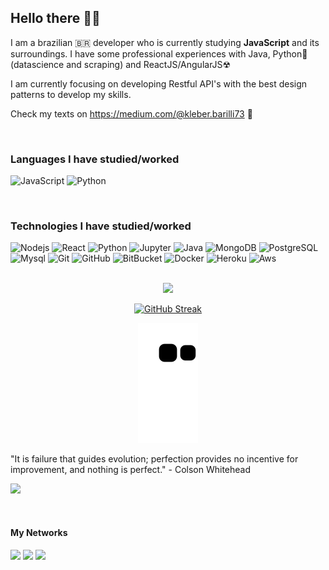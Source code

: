 ## Hello there 🙏💯
I am a brazilian 🇧🇷 developer who is currently studying **JavaScript** and its surroundings.
I have some professional experiences with Java, Python🐍 (datascience and scraping) and ReactJS/AngularJS☢ <br>

I am currently focusing on developing Restful API's with the best design patterns to develop my skills.

Check my texts on https://medium.com/@kleber.barilli73 📕

<br>

### Languages I have studied/worked

![JavaScript](https://img.shields.io/badge/-JavaScript/Typescript-black?style=flat-square&logo=javascript)
![Python](https://img.shields.io/badge/Python-black?style=flat-square&logo=python)

<br>

### Technologies I have studied/worked

![Nodejs](https://img.shields.io/badge/-Nodejs-black?style=flat-square&logo=Node.js)
![React](https://img.shields.io/badge/-React-black?style=flat-square&logo=react)
![Python](https://img.shields.io/badge/-Python-FFD13D?style=flat-square&logo=python)
![Jupyter](https://img.shields.io/badge/-Jupyter-FFF?style=flat-square&logo=jupyter)
![Java](https://img.shields.io/badge/-Java-000?style=&logo=java)
![MongoDB](https://img.shields.io/badge/-MongoDB-black?style=flat-square&logo=mongodb)
![PostgreSQL](https://img.shields.io/badge/-PostgreSQL-fff?style=flat-square&logo=postgresql)
![Mysql](https://img.shields.io/badge/-MySQL-E58E00?style=flat-square&logo=mysql)
![Git](https://img.shields.io/badge/-Git-black?style=flat-square&logo=git)
![GitHub](https://img.shields.io/badge/-GitHub-181717?style=flat-square&logo=github)
![BitBucket](https://img.shields.io/badge/-BitBucket-darkblue?style=flat-square&logo=bitbucket)
![Docker](https://img.shields.io/badge/-Docker-black?style=flat-square&logo=docker)
![Heroku](https://img.shields.io/badge/-Heroku-430098?style=flat-square&logo=heroku)
![Aws](https://img.shields.io/badge/AWS-232F7E?style=flat-square&logo=amazon)

<br>
 <div align="center">

  <a href="https://github.com/kleberbarilli">
   <img height="180em" src="https://github-readme-stats.vercel.app/api/top-langs/?username=kleberbarilli&layout=compact&langs_count=7&theme=dracula"/>
   <!--
  <img height="180em" src="https://github-readme-stats.vercel.app/api?username=kleberbarilli&show_icons=true&theme=dark&include_all_commits=true&count_private=true"/> -->
  
  [![GitHub Streak](https://github-readme-streak-stats.herokuapp.com/?user=kleberbarilli&theme=dracula)](https://git.io/streak-stats)
 <br>

  ![Snake animation](https://github.com/kleberbarilli/kleberbarilli/blob/output/github-contribution-grid-snake.svg)

</div>

 
  "It is failure that guides evolution; perfection provides no incentive for improvement, and nothing is perfect." - Colson Whitehead 


![](https://media1.giphy.com/media/5wWf7GR2nhgamhRnEuA/giphy.gif?cid=790b7611331251b552f45ad4f4e6a01398884487a0204a4a&rid=giphy.gif&ct=g)

<br>

  #### My Networks
<div> 
    <a href="https://br.linkedin.com/in/kleber-barilli" target="_blank"><img src="https://img.shields.io/badge/-LinkedIn-%230077B5?style=for-the-badge&logo=linkedin&logoColor=white" target="_blank"></a>
  <a href = "mailto:kleber.barilli73@gmail.com"><img src="https://img.shields.io/badge/-Gmail-%23333?style=for-the-badge&logo=gmail&logoColor=white" target="_blank"></a>
  <a href="https://www.instagram.com/kleber_92/" target="_blank"><img src="https://img.shields.io/badge/-Instagram-%23E4405F?style=for-the-badge&logo=instagram&logoColor=white" target="_blank"></a>
 

</div>

 

